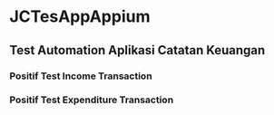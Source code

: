 # JCTesAppAppium
## Test Automation Aplikasi Catatan Keuangan
### Positif Test Income Transaction
### Positif Test Expenditure Transaction
